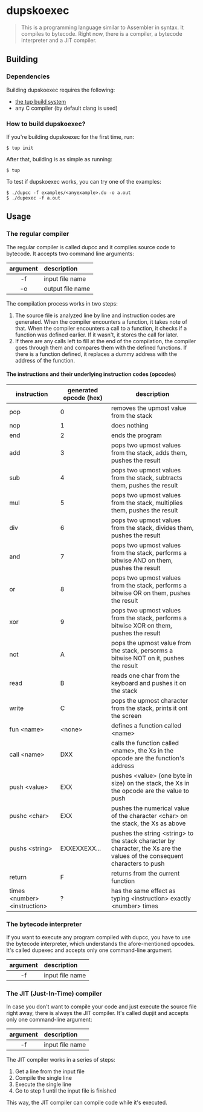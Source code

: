# dupskoexec
> This is a programming language similar to Assembler in syntax. It compiles to bytecode. Right now, there is a compiler, a bytecode interpreter and a JIT compiler.
## Building
### Dependencies
Building dupskoexec requires the following:
* [the tup build system](http://gittup.org/tup/index.html)
* any C compiler (by default clang is used)
### How to build dupskoexec?
If you're building dupskoexec for the first time, run:
```
$ tup init
```
After that, building is as simple as running:
```
$ tup
```
To test if dupskoexec works, you can try one of the examples:
```
$ ./dupcc -f examples/<anyexample>.du -o a.out
$ ./dupexec -f a.out
```
## Usage
### The regular compiler
The regular compiler is called dupcc and it compiles source code to bytecode. It accepts two command line arguments:

argument | description
:---: | :---
-f | input file name
-o | output file name

The compilation process works in two steps:
1. The source file is analyzed line by line and instruction codes are generated. When the compiler encounters a function, it takes note of that. When the compiler encounters a call to a function, it checks if a function was defined earlier. If it wasn't, it stores the call for later.
2. If there are any calls left to fill at the end of the compilation, the compiler goes through them and compares them with the defined functions. If there is a function defined, it replaces a dummy address with the address of the function.

#### The instructions and their underlying instruction codes (opcodes)

instruction | generated opcode (hex) | description
--- | --- | ---
pop | 0 | removes the upmost value from the stack
nop | 1 | does nothing
end | 2 | ends the program
add | 3 | pops two upmost values from the stack, adds them, pushes the result
sub | 4 | pops two upmost values from the stack, subtracts them, pushes the result
mul | 5 | pops two upmost values from the stack, multiplies them, pushes the result
div | 6 | pops two upmost values from the stack, divides them, pushes the result
and | 7 | pops two upmost values from the stack, performs a bitwise AND on them, pushes the result
or | 8  | pops two upmost values from the stack, performs a bitwise OR on them, pushes the result
xor | 9 | pops two upmost values from the stack, performs a bitwise XOR on them, pushes the result
not | A | pops the upmost value from the stack, persorms a bitwise NOT on it, pushes the result
read | B| reads one char from the keyboard and pushes it on the stack
write|C|  pops the upmost character from the stack, prints it ont the screen
fun \<name> | \<none> | defines a function called \<name>
call \<name> | DXX| calls the function called \<name>, the Xs in the opcode are the function's address
push \<value> |EXX| pushes \<value> (one byte in size) on the stack, the Xs in the opcode are the value to push
pushc \<char> |EXX| pushes the numerical value of the character \<char> on the stack, the Xs as above
pushs \<string> |EXXEXXEXX...| pushes the string \<string> to the stack character by character, the Xs are the values of the consequent characters to push
return | F| returns from the current function
times \<number> \<instruction> | ? | has the same effect as typing \<instruction> exactly \<number> times

### The bytecode interpreter
If you want to execute any program compiled with dupcc, you have to use the bytecode interpreter, which understands the afore-mentioned opcodes. It's called dupexec and accepts only one command-line argument.

argument | description
:---: | :---
-f | input file name

### The JIT (Just-In-Time) compiler
In case you don't want to compile your code and just execute the source file right away, there is always the JIT compiler. It's called dupjit and accepts only one command-line argument:

argument | description
:---: | :---
-f | input file name

The JIT compiler works in a series of steps:
1. Get a line from the input file
2. Compile the single line
3. Execute the single line
4. Go to step 1 until the input file is finished

This way, the JIT compiler can compile code while it's executed.

